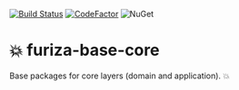 [![Build Status](https://dev.azure.com/ivanborges/Furiza.Base/_apis/build/status/ivanborges.furiza-base-core)](https://dev.azure.com/ivanborges/Furiza.Base/_build/latest?definitionId=2)
[![CodeFactor](https://www.codefactor.io/repository/github/ivanborges/furiza-base-core/badge)](https://www.codefactor.io/repository/github/ivanborges/furiza-base-core)
![NuGet](https://img.shields.io/nuget/v/Furiza.Base.Core.SeedWork.svg)
# :boom: furiza-base-core
Base packages for core layers (domain and application). :boom:
